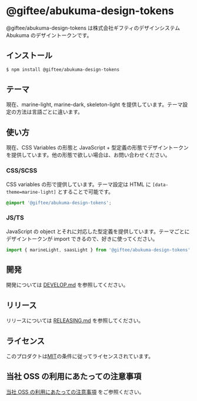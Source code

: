 # @giftee/abukuma-design-tokens

@giftee/abukuma-design-tokens は株式会社ギフティのデザインシステム Abukuma のデザイントークンです。

## インストール

```bash
$ npm install @giftee/abukuma-design-tokens
```

## テーマ

現在、marine-light, marine-dark, skeleton-light を提供しています。テーマ設定の方法は言語ごとに違います。

## 使い方

現在、CSS Variables の形態と JavaScript + 型定義の形態でデザイントークンを提供しています。他の形態で欲しい場合は、お問い合わせください。

### CSS/SCSS

CSS variables の形で提供しています。テーマ設定は HTML に `[data-theme=marine-light]` とすることで可能です。

```css
@import '@giftee/abukuma-design-tokens';
```

### JS/TS

JavaScript の object とそれに対応した型定義を提供しています。テーマごとにデザイントークンが import できるので、好きに使ってください。

```ts
import { marineLight, saasLight } from '@giftee/abukuma-design-tokens';
```

## 開発

開発については [DEVELOP.md](DEVELOP.md) を参照してください。

## リリース

リリースについては [RELEASING.md](../../RELEASING.md) を参照してください。

## ライセンス

このプロダクトは[MIT](../../LICENSE)の条件に従ってライセンスされています。

## 当社 OSS の利用にあたっての注意事項

[当社 OSS の利用にあたっての注意事項](https://docs.google.com/document/d/1PXmZr5g1I5VxAsLNAmgvLDu0Yxzc4wHVlCusKmPtR4o/edit#heading=h.hezrzkxytrbw) をご参照ください。
